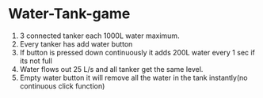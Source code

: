 # Water-Tank-game

1. 3 connected tanker each 1000L water maximum.
2. Every tanker has add water button
3. If button is pressed down continuously it adds 200L water every 1 sec if its not full
4. Water flows out 25 L/s and all tanker get the same level.
5. Empty water button it will remove all the water in the tank instantly(no continuous click function)
